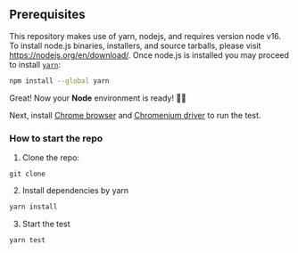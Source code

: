 ## Prerequisites

This repository makes use of yarn, nodejs, and requires version node v16. To install node.js binaries, installers, and source tarballs, please visit https://nodejs.org/en/download/. Once node.js is installed you may proceed to install [`yarn`](https://classic.yarnpkg.com/en/docs/install):

```bash
npm install --global yarn
```

Great! Now your **Node** environment is ready! 🚀🚀

Next, install [Chrome browser](https://www.google.com/intl/vi_vn/chrome/) and [Chromenium driver](https://chromedriver.chromium.org/downloads) to run the test.

### How to start the repo

1. Clone the repo:

```
git clone
```

2. Install dependencies by yarn

```bash
yarn install
```

3. Start the test

```bash
yarn test
```
